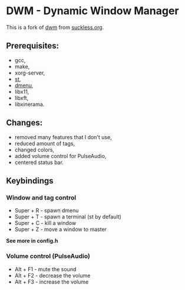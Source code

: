 # DWM - Dynamic Window Manager
This is a fork of [dwm](https://dwm.suckless.org/) from [suckless.org](https://suckless.org).

## Prerequisites:
- gcc,
- make,
- xorg-server,
- [st](https://github.com/jakub-swiniarski/st),
- [dmenu](https://github.com/jakub-swiniarski/dmenu),
- libx11,
- libxft,
- libxinerama.

## Changes:
- removed many features that I don't use,
- reduced amount of tags,
- changed colors,
- added volume control for PulseAudio,
- centered status bar.

## Keybindings
### Window and tag control
- Super + R - spawn dmenu
- Super + T - spawn a terminal (st by default)
- Super + C - kill a window
- Super + Z - move a window to master <br/>

**See more in config.h**

### Volume control (PulseAudio)
- Alt + F1 - mute the sound
- Alt + F2 - decrease the volume
- Alt + F3 - increase the volume
